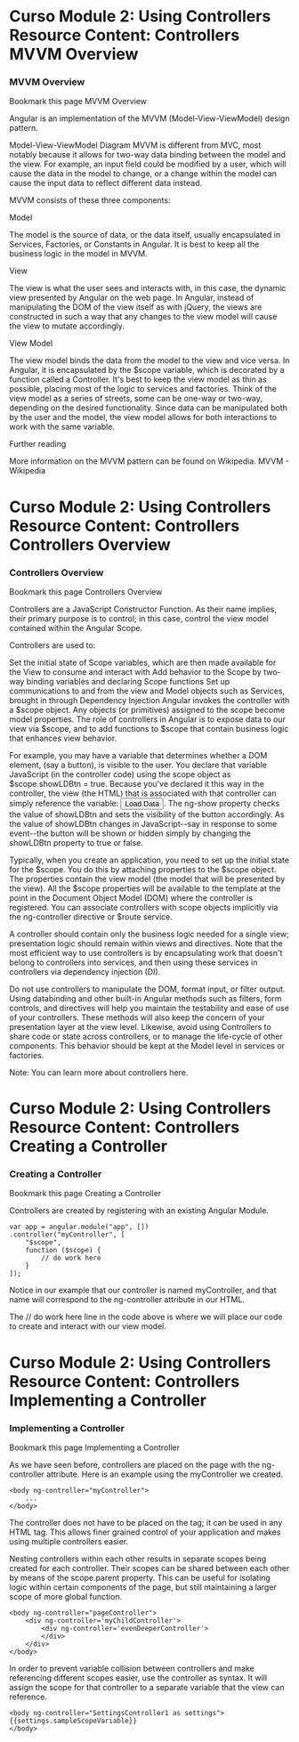 # Curso   Module 2: Using Controllers   Resource Content: Controllers   MVVM Overview

### MVVM Overview
 Bookmark this page
MVVM Overview

Angular is an implementation of the MVVM (Model-View-ViewModel) design pattern.

Model-View-ViewModel Diagram
MVVM is different from MVC, most notably because it allows for two-way data binding between the model and the view. For example, an input field could be modified by a user, which will cause the data in the model to change, or a change within the model can cause the input data to reflect different data instead.

MVVM consists of these three components:

Model

The model is the source of data, or the data itself, usually encapsulated in Services, Factories, or Constants in Angular. It is best to keep all the business logic in the model in MVVM.

View

The view is what the user sees and interacts with, in this case, the dynamic view presented by Angular on the web page. In Angular, instead of manipulating the DOM of the view itself as with jQuery, the views are constructed in such a way that any changes to the view model will cause the view to mutate accordingly.

View Model

The view model binds the data from the model to the view and vice versa. In Angular, it is encapsulated by the $scope variable, which is decorated by a function called a Controller. It's best to keep the view model as thin as possible, placing most of the logic to services and factories. Think of the view model as a series of streets, some can be one-way or two-way, depending on the desired functionality. Since data can be manipulated both by the user and the model, the view model allows for both interactions to work with the same variable.

Further reading

More information on the MVVM pattern can be found on Wikipedia. MVVM - Wikipedia

# Curso   Module 2: Using Controllers   Resource Content: Controllers   Controllers Overview

### Controllers Overview
 Bookmark this page
Controllers Overview

Controllers are a JavaScript Constructor Function. As their name implies, their primary purpose is to control; in this case, control the view model contained within the Angular Scope.

Controllers are used to:

Set the initial state of Scope variables, which are then made available for the View to consume and interact with
Add behavior to the Scope by two-way binding variables and declaring Scope functions
Set up communications to and from the view and Model objects such as Services, brought in through Dependency Injection
Angular invokes the controller with a $scope object. Any objects (or primitives) assigned to the scope become model properties. The role of controllers in Angular is to expose data to our view via $scope, and to add functions to $scope that contain business logic that enhances view behavior.

For example, you may have a variable that determines whether a DOM element, (say a button), is visible to the user. You declare that variable JavaScript (in the controller code) using the scope object as $scope.showLDBtn = true. Because you've declared it this way in the controller, the view (the HTML) that is associated with that controller can simply reference the variable: <button ng-show="showLDBtn == true">Load Data</button>. The ng-show property checks the value of showLDBtn and sets the visibility of the button accordingly. As the value of showLDBtn changes in JavaScript--say in response to some event--the button will be shown or hidden simply by changing the showLDBtn property to true or false.

Typically, when you create an application, you need to set up the initial state for the $scope. You do this by attaching properties to the $scope object. The properties contain the view model (the model that will be presented by the view). All the $scope properties will be available to the template at the point in the Document Object Model (DOM) where the controller is registered. You can associate controllers with scope objects implicitly via the ng-controller directive or $route service.

A controller should contain only the business logic needed for a single view; presentation logic should remain within views and directives. Note that the most efficient way to use controllers is by encapsulating work that doesn't belong to controllers into services, and then using these services in controllers via dependency injection (DI).

Do not use controllers to manipulate the DOM, format input, or filter output. Using databinding and other built-in Angular methods such as filters, form controls, and directives will help you maintain the testability and ease of use of your controllers. These methods will also keep the concern of your presentation layer at the view level. Likewise, avoid using Controllers to share code or state across controllers, or to manage the life-cycle of other components. This behavior should be kept at the Model level in services or factories.

Note: You can learn more about controllers here.

# Curso   Module 2: Using Controllers   Resource Content: Controllers   Creating a Controller

### Creating a Controller
 Bookmark this page
Creating a Controller

Controllers are created by registering with an existing Angular Module.
```[javascript]
var app = angular.module("app", [])
.controller("myController", [
    "$scope",
    function ($scope) {
        // do work here
    }
]);
```
Notice in our example that our controller is named myController, and that name will correspond to the ng-controller attribute in our HTML.

The // do work here line in the code above is where we will place our code to create and interact with our view model.

# Curso   Module 2: Using Controllers   Resource Content: Controllers   Implementing a Controller

### Implementing a Controller
 Bookmark this page
Implementing a Controller

As we have seen before, controllers are placed on the page with the ng-controller attribute. Here is an example using the myController we created.
```[html]
<body ng-controller="myController">
    ...
</body>
```
The controller does not have to be placed on the <body> tag; it can be used in any HTML tag. This allows finer grained control of your application and makes using multiple controllers easier.

Nesting controllers within each other results in separate scopes being created for each controller. Their scopes can be shared between each other by means of the scope.parent property. This can be useful for isolating logic within certain components of the page, but still maintaining a larger scope of more global function.
```[html]
<body ng-controller="pageController">
    <div ng-controller='myChildController'>
        <div ng-controller='evenDeeperController'>
        </div>
    </div>
</body>
```
In order to prevent variable collision between controllers and make referencing different scopes easier, use the controller as syntax. It will assign the scope for that controller to a separate variable that the view can reference.
```[html]
<body ng-controller="SettingsController1 as settings">
{{settings.sampleScopeVariable}}
</body>
```
